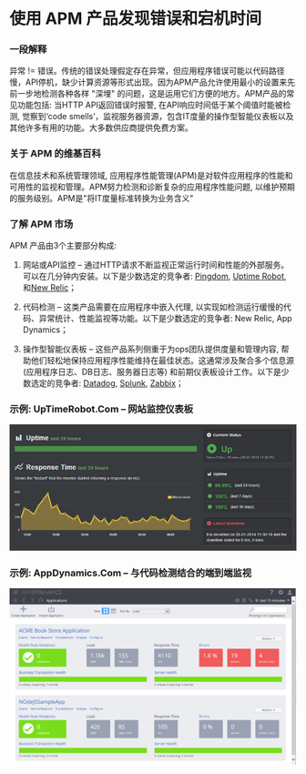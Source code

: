 # 使用 APM 产品发现错误和宕机时间


### 一段解释

异常 != 错误。传统的错误处理假定存在异常，但应用程序错误可能以代码路径慢，API停机，缺少计算资源等形式出现。因为APM产品允许使用最小的设置来先前一步地检测各种各样 "深埋" 的问题，这是运用它们方便的地方。APM产品的常见功能包括: 当HTTP API返回错误时报警, 在API响应时间低于某个阈值时能被检测, 觉察到‘code smells’，监视服务器资源，包含IT度量的操作型智能仪表板以及其他许多有用的功能。大多数供应商提供免费方案。

### 关于 APM 的维基百科

在信息技术和系统管理领域, 应用程序性能管理(APM)是对软件应用程序的性能和可用性的监视和管理。APM努力检测和诊断复杂的应用程序性能问题, 以维护预期的服务级别。APM是"将IT度量标准转换为业务含义"

### 了解 APM 市场

APM 产品由3个主要部分构成:

1. 网站或API监控 – 通过HTTP请求不断监视正常运行时间和性能的外部服务。可以在几分钟内安装。以下是少数选定的竞争者: [Pingdom](https://www.pingdom.com/), [Uptime Robot](https://uptimerobot.com/), 和[New Relic](https://newrelic.com/application-monitoring)；

2. 代码检测 – 这类产品需要在应用程序中嵌入代理, 以实现如检测运行缓慢的代码、异常统计、性能监视等功能。以下是少数选定的竞争者: New Relic, App Dynamics；

3. 操作型智能仪表板 – 这些产品系列侧重于为ops团队提供度量和管理内容, 帮助他们轻松地保持应用程序性能维持在最佳状态。这通常涉及聚合多个信息源 (应用程序日志、DB日志、服务器日志等) 和前期仪表板设计工作。以下是少数选定的竞争者: [Datadog](https://www.datadoghq.com/), [Splunk](https://www.splunk.com/), [Zabbix](https://www.zabbix.com/)；


 ### 示例: UpTimeRobot.Com – 网站监控仪表板
![alt text](../../assets/images/uptimerobot.jpg "Website monitoring dashboard")

 ### 示例: AppDynamics.Com – 与代码检测结合的端到端监视
![alt text](../../assets/images/app-dynamics-dashboard.png "end to end monitoring combined with code instrumentation")
